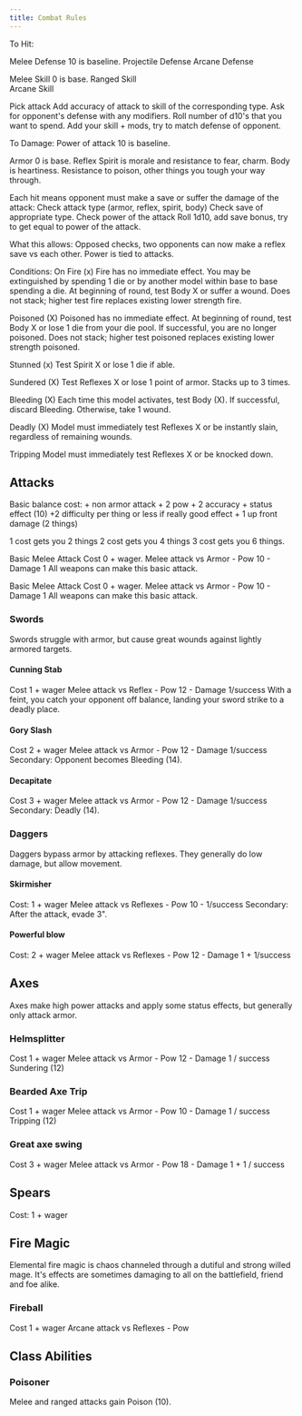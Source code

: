 ```yaml
---
title: Combat Rules
---
```


To Hit:

Melee Defense           10 is baseline.
Projectile Defense
Arcane Defense

Melee Skill             0 is base. 
Ranged Skill            
Arcane Skill

Pick attack
Add accuracy of attack to skill of the corresponding type.
Ask for opponent's defense with any modifiers. 
Roll number of d10's that you want to spend.
Add your skill + mods, try to match defense of opponent.

To Damage:
Power of attack     10 is baseline.

Armor                0 is base.
Reflex 
Spirit is morale and resistance to fear, charm.
Body is heartiness. Resistance to poison, other things you tough your way through.

Each hit means opponent must make a save or suffer the damage of the attack:
Check attack type (armor, reflex, spirit, body)
Check save of appropriate type. 
Check power of the attack
Roll 1d10, add save bonus, try to get equal to power of the attack.

What this allows:
Opposed checks, two opponents can now make a reflex save vs each other. 
Power is tied to attacks.

Conditions:
On Fire (x)
Fire has no immediate effect.
You may be extinguished by spending 1 die or by another model within base to base spending a die.
At beginning of round, test Body X or suffer a wound.
Does not stack; higher test fire replaces existing lower strength fire.

Poisoned (X)
Poisoned has no immediate effect.
At beginning of round, test Body X or lose 1 die from your die pool. If successful, you are no longer poisoned.
Does not stack; higher test poisoned replaces existing lower strength poisoned.

Stunned (x)
Test Spirit X or lose 1 die if able.

Sundered (X)
Test Reflexes X or lose 1 point of armor. Stacks up to 3 times.

Bleeding (X)
Each time this model activates, test Body (X). If successful, discard Bleeding.
Otherwise, take 1 wound.

Deadly (X)
Model must immediately test Reflexes X or be instantly slain, regardless of remaining wounds.

Tripping
Model must immediately test Reflexes X or be knocked down.

## Attacks
Basic balance cost:
    + non armor attack
    + 2 pow
    + 2 accuracy
    + status effect (10) +2 difficulty per thing or less if really good effect
    + 1 up front damage (2 things)

1 cost gets you 2 things
2 cost gets you 4 things
3 cost gets you 6 things.

Basic Melee Attack
Cost 0 + wager.
Melee attack vs Armor - Pow 10 - Damage 1 
All weapons can make this basic attack.

Basic Melee Attack
Cost 0 + wager.
Melee attack vs Armor - Pow 10 - Damage 1 
All weapons can make this basic attack.

### Swords
Swords struggle with armor, but cause great wounds against lightly armored targets.

#### Cunning Stab
Cost 1 + wager
Melee attack vs Reflex - Pow 12 - Damage 1/success
With a feint, you catch your opponent off balance, landing your sword strike to a deadly place.

#### Gory Slash
Cost 2 + wager
Melee attack vs Armor - Pow 12 - Damage 1/success
Secondary: Opponent becomes Bleeding (14).

#### Decapitate
Cost 3 + wager
Melee attack vs Armor - Pow 12 - Damage 1/success
Secondary: Deadly (14).

### Daggers
Daggers bypass armor by attacking reflexes. They generally do low damage, but allow movement.

#### Skirmisher
Cost: 1 + wager
Melee attack vs Reflexes - Pow 10 - 1/success
Secondary: After the attack, evade 3".

#### Powerful blow
Cost: 2 + wager
Melee attack vs Reflexes - Pow 12 - Damage 1 + 1/success




## Axes
Axes make high power attacks and apply some status effects, but generally only attack armor.

### Helmsplitter
Cost 1 + wager
Melee attack vs Armor - Pow 12 - Damage 1 / success
Sundering (12)

### Bearded Axe Trip
Cost 1 + wager
Melee attack vs Armor - Pow 10 - Damage 1 / success
Tripping (12)

### Great axe swing
Cost 3 + wager
Melee attack vs Armor - Pow 18 - Damage 1 + 1 / success

## Spears
Cost: 1 + wager


## Fire Magic
Elemental fire magic is chaos channeled through a dutiful and strong willed mage. It's effects are sometimes damaging to all on the battlefield, friend and foe alike.

### Fireball
Cost 1 + wager
Arcane attack vs Reflexes - Pow 


## Class Abilities

### Poisoner
Melee and ranged attacks gain Poison (10).

